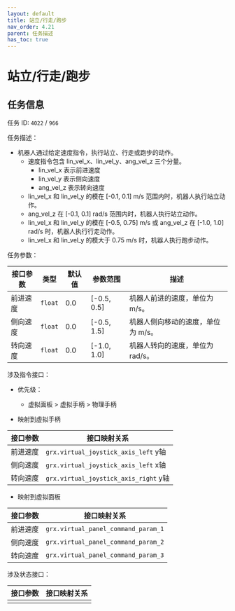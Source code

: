 ```yaml
---
layout: default
title: 站立/行走/跑步
nav_order: 4.21
parent: 任务描述
has_toc: true
---
```


# 站立/行走/跑步

## 任务信息

任务 ID: `4022` / `966`

任务描述：

- 机器人通过给定速度指令，执行站立、行走或跑步的动作。
    - 速度指令包含 lin_vel_x、lin_vel_y、ang_vel_z 三个分量。
        - lin_vel_x 表示前进速度
        - lin_vel_y 表示侧向速度
        - ang_vel_z 表示转向速度
    - lin_vel_x 和 lin_vel_y 的模在 [-0.1, 0.1] m/s 范围内时，机器人执行站立动作。
    - ang_vel_z 在 [-0.1, 0.1] rad/s 范围内时，机器人执行站立动作。
    - lin_vel_x 和 lin_vel_y 的模在 [-0.5, 0.75] m/s 或 ang_vel_z 在 [-1.0, 1.0] rad/s 时，机器人执行行走动作。
    - lin_vel_x 和 lin_vel_y 的模大于 0.75 m/s 时，机器人执行跑步动作。

任务参数：

| 接口参数 | 类型      | 默认值 | 参数范围        | 描述                  |
|------|---------|-----|-------------|---------------------|
| 前进速度 | `float` | 0.0 | [-0.5, 0.5] | 机器人前进的速度，单位为 m/s。   |
| 侧向速度 | `float` | 0.0 | [-0.5, 1.5] | 机器人侧向移动的速度，单位为 m/s。 |
| 转向速度 | `float` | 0.0 | [-1.0, 1.0] | 机器人转向的速度，单位为 rad/s。 |

涉及指令接口：

- 优先级：
    - 虚拟面板 > 虚拟手柄 > 物理手柄

- 映射到虚拟手柄

| 接口参数 | 接口映射关系                               |
|------|--------------------------------------|
| 前进速度 | `grx.virtual_joystick_axis_left` y轴  |
| 侧向速度 | `grx.virtual_joystick_axis_left` x轴  |
| 转向速度 | `grx.virtual_joystick_axis_right` y轴 |

- 映射到虚拟面板

| 接口参数 | 接口映射关系                              |
|------|-------------------------------------|
| 前进速度 | `grx.virtual_panel_command_param_1` |
| 侧向速度 | `grx.virtual_panel_command_param_2` |
| 转向速度 | `grx.virtual_panel_command_param_3` |

涉及状态接口：

| 接口参数 | 接口映射关系 |
|------|--------|
|      |        |